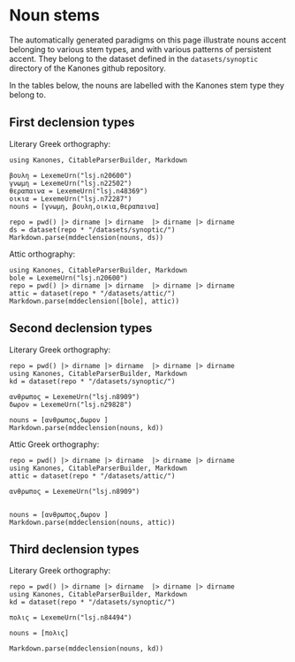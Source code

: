 # Noun stems


The automatically generated paradigms on this page illustrate nouns accent belonging to various stem types, and with various patterns of persistent accent.  They belong to the dataset defined in the `datasets/synoptic` directory of the Kanones github repository.

In the tables below, the nouns are labelled with the Kanones stem type they belong to.



## First declension types

Literary Greek orthography:

```@eval
using Kanones, CitableParserBuilder, Markdown

βουλη = LexemeUrn("lsj.n20600")
γνωμη = LexemeUrn("lsj.n22502")
θεραπαινα = LexemeUrn("lsj.n48369")
οικια = LexemeUrn("lsj.n72287")
nouns = [γνωμη, βουλη,οικια,θεραπαινα]

repo = pwd() |> dirname |> dirname  |> dirname |> dirname
ds = dataset(repo * "/datasets/synoptic/")
Markdown.parse(mddeclension(nouns, ds))
```

Attic orthography:


```@eval
using Kanones, CitableParserBuilder, Markdown
bole = LexemeUrn("lsj.n20600")
repo = pwd() |> dirname |> dirname  |> dirname |> dirname
attic = dataset(repo * "/datasets/attic/")
Markdown.parse(mddeclension([bole], attic))
```


## Second declension types

Literary Greek orthography:

```@eval
repo = pwd() |> dirname |> dirname  |> dirname |> dirname
using Kanones, CitableParserBuilder, Markdown
kd = dataset(repo * "/datasets/synoptic/")

ανθρωπος = LexemeUrn("lsj.n8909")
δωρον = LexemeUrn("lsj.n29828")

nouns = [ανθρωπος,δωρον ]
Markdown.parse(mddeclension(nouns, kd))
```


Attic Greek orthography:


```@eval
repo = pwd() |> dirname |> dirname  |> dirname |> dirname
using Kanones, CitableParserBuilder, Markdown
attic = dataset(repo * "/datasets/attic/")

ανθρωπος = LexemeUrn("lsj.n8909")


nouns = [ανθρωπος,δωρον ]
Markdown.parse(mddeclension(nouns, attic))
```




## Third declension types


Literary Greek orthography:

```@eval
repo = pwd() |> dirname |> dirname  |> dirname |> dirname
using Kanones, CitableParserBuilder, Markdown
kd = dataset(repo * "/datasets/synoptic/")

πολις = LexemeUrn("lsj.n84494")

nouns = [πολις]

Markdown.parse(mddeclension(nouns, kd))
```
